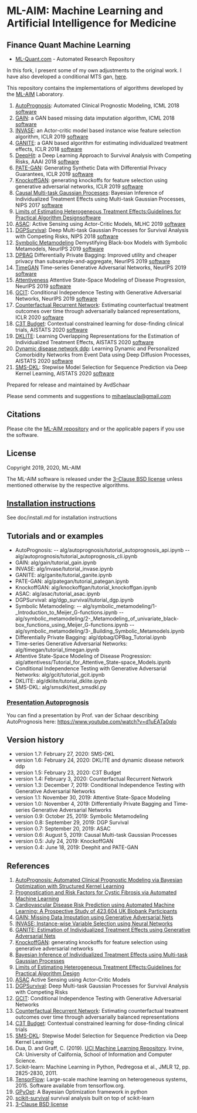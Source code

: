 # ML-AIM: Machine Learning and Artificial Intelligence for Medicine

Finance Quant Machine Learning
------------------
- [ML-Quant.com](https://www.ml-quant.com/)  -  Automated Research Repository 

In this fork, I present some of my own adjustments to the original work. I have also developed a conditional MTS gan, [here](https://github.com/firmai/mtss-gan). 

This repository contains the implementations of algorithms developed
by the [ML-AIM](http://www.vanderschaar-lab.com) Laboratory.

1. [AutoPrognosis](https://icml.cc/Conferences/2018/Schedule?showEvent=2050): Automated Clinical Prognostic Modeling, ICML 2018 [software](alg/autoprognosis)
2. [GAIN](http://proceedings.mlr.press/v80/yoon18a.html): a GAN based missing data imputation algorithm, ICML 2018 [software](alg/gain)
3. [INVASE](https://openreview.net/forum?id=BJg_roAcK7): an Actor-critic model based instance wise feature selection algorithm, ICLR 2019 [software](alg/invase)
4. [GANITE](https://openreview.net/forum?id=ByKWUeWA-): a GAN based algorithm for estimating individualized treatment effects, ICLR 2018 [software](alg/ganite)
5. [DeepHit](http://medianetlab.ee.ucla.edu/papers/AAAI_2018_DeepHit): a Deep Learning Approach to Survival Analysis with Competing Risks, AAAI 2018 [software](alg/deephit)
6. [PATE-GAN](https://openreview.net/forum?id=S1zk9iRqF7): Generating Synthetic Data with Differential Privacy Guarantees, ICLR 2019 [software](alg/pategan)
7. [KnockoffGAN](https://openreview.net/pdf?id=ByeZ5jC5YQ): generating knockoffs for feature selection using generative adversarial networks, ICLR 2019 [software](alg/knockoffgan)
8. [Causal Multi-task Gaussian Processes](https://papers.nips.cc/paper/6934-bayesian-inference-of-individualized-treatment-effects-using-multi-task-gaussian-processes.pdf): Bayesian Inference of Individualized Treatment Effects using Multi-task Gaussian Processes, NIPS 2017 [software](alg/causal_multitask_gaussian_processes_ite)
9. [Limits of Estimating Heterogeneous Treatment Effects:Guidelines for Practical Algorithm Design](http://proceedings.mlr.press/v80/alaa18a/alaa18a.pdf)[software](alg/causal_multitask_gaussian_processes_ite)
10. [ASAC](https://arxiv.org/abs/1906.06796): Active Sensing using Actor-Critic Models, MLHC 2019 [software](alg/asac)
11. [DGPSurvival](https://papers.nips.cc/paper/6827-deep-multi-task-gaussian-processes-for-survival-analysis-with-competing-risks.pdf): Deep Multi-task Gaussian Processes for Survival Analysis with Competing Risks, NIPS 2018 [software](alg/dgp_survival)
12. [Symbolic Metamodeling](https://papers.nips.cc/paper/9308-demystifying-black-box-models-with-symbolic-metamodels) Demystifying Black-box Models with Symbolic Metamodels, NeurIPS 2019 [software](alg/symbolic_metamodeling)
13. [DPBAG](https://papers.nips.cc/paper/8684-differentially-private-bagging-improved-utility-and-cheaper-privacy-than-subsample-and-aggregate) Differentially Private Bagging: Improved utility and cheaper privacy than subsample-and-aggregate, NeurIPS 2019 [software](alg/dpbag)
14. [TimeGAN](https://papers.nips.cc/paper/8789-time-series-generative-adversarial-networks) Time-series Generative Adversarial Networks, NeurIPS 2019 [software](alg/timegan)
15. [Attentiveness](https://papers.nips.cc/paper/9311-attentive-state-space-modeling-of-disease-progression) Attentive State-Space Modeling of Disease Progression, NeurIPS 2019 [software](alg/attentivess)
16. [GCIT](https://arxiv.org/pdf/1907.04068.pdf): Conditional Independence Testing with Generative Adversarial Networks, NeurIPS 2019 [software](alg/gcit)
17. [Counterfactual Recurrent Network](https://openreview.net/forum?id=BJg866NFvB): Estimating counterfactual treatment outcomes over time through adversarially balanced representations, ICLR 2020 [software](alg/counterfactual_recurrent_network)
18. [C3T Budget](https://arxiv.org/abs/2001.02463): Contextual constrained learning for dose-finding clinical trials, AISTATS 2020 [software](alg/c3t_budgets)
19. [DKLITE](https://arxiv.org/abs/2001.04754): Learning Overlapping Representations for the Estimation of Individualized Treatment Effects, AISTATS 2020 [software](alg/dklite)
20. [Dynamic disease network ddp](https://arxiv.org/abs/2001.02585): Learning Dynamic and Personalized Comorbidity Networks from Event Data using Deep Diffusion Processes, AISTATS 2020 [software](alg/dynamic_disease_network_ddp)
21. [SMS-DKL](https://arxiv.org/abs/2001.03898): Stepwise Model Selection for Sequence Prediction via Deep Kernel Learning, AISTATS 2020 [software](alg/smsdkl)

Prepared for release and maintained by AvdSchaar

Please send comments and suggestions to mihaelaucla@gmail.com

## Citations

Please cite the [ML-AIM repository](https://bitbucket.org/mvdschaar/mlforhealthlabpub) and or the applicable papers if you use the software.

## License

Copyright 2019, 2020, ML-AIM

The ML-AIM software is released under the [3-Clause BSD license](https://opensource.org/licenses/BSD-3-Clause) unless mentioned otherwise by the respective algorithms.

## [Installation instructions](doc/install.md)

See doc/install.md for installation instructions

## Tutorials and or examples

* AutoPrognosis:
--  alg/autoprognosis/tutorial_autoprognosis_api.ipynb
--  alg/autoprognosis/tutorial_autoprognosis_cli.ipynb
* GAIN: alg/gain/tutorial_gain.ipynb
* INVASE: alg/invase/tutorial_invase.ipynb
* GANITE: alg/ganite/tutorial_ganite.ipynb
* PATE-GAN: alg/pategan/tutorial_pategan.ipynb
* KnockoffGAN: alg/knockoffgan/tutorial_knockoffgan.ipynb
* ASAC: alg/asac/tutorial_asac.ipynb
* DGPSurvival: alg/dgp_survival/tutorial_dgp.ipynb
* Symbolic Metamodeling:
-- alg/symbolic_metamodeling/1-_Introduction_to_Meijer_G-functions.ipynb
-- alg/symbolic_metamodeling/2-_Metamodeling_of_univariate_black-box_functions_using_Meijer_G-functions.ipynb
-- alg/symbolic_metamodeling/3-_Building_Symbolic_Metamodels.ipynb
* Differentially Private Bagging: alg/dpbag/DPBag_Tutorial.ipynb
* Time-series Generative Adversarial Networks: alg/timegan/tutorial_timegan.ipynb
* Attentive State-Space Modeling of Disease Progression: alg/attentivess/Tutorial_for_Attentive_State-space_Models.ipynb
* Conditional Independence Testing with Generative Adversarial Networks: alg/gcit/tutorial_gcit.ipynb
* DKLITE: alg/dklite/tutorial_dklite.ipynb
* SMS-DKL: alg/smsdkl/test_smsdkl.py

### [Presentation Autoprognosis](https://www.youtube.com/watch?v=d1uEATa0qIo)

You can find a presentation by Prof. van der Schaar describing AutoPrognosis here: https://www.youtube.com/watch?v=d1uEATa0qIo

## Version history

- version 1.7: February 27, 2020: SMS-DKL
- version 1.6: February 24, 2020: DKLITE and dynamic disease network ddp
- version 1.5: February 23, 2020: C3T Budget
- version 1.4: February 3, 2020: Counterfactual Recurrent Network
- version 1.3: December 7, 2019: Conditional Independence Testing with Generative Adversarial Networks
- version 1.1: November 30, 2019: Attentive State-Space Modeling
- version 1.0: November 4, 2019: Differentially Private Bagging and Time-series Generative Adversarial Networks
- version 0.9: October 25, 2019: Symbolic Metamodeling
- version 0.8: September 29, 2019: DGP Survival
- version 0.7: September 20, 2019: ASAC
- version 0.6: August 5, 2019: Causal Multi-task Gaussian Processes
- version 0.5: July 24, 2019: KnockoffGAN
- version 0.4: June 18, 2019: Deephit and PATE-GAN

## References
1. [AutoPrognosis: Automated Clinical Prognostic Modeling via Bayesian Optimization with Structured Kernel Learning](https://icml.cc/Conferences/2018/Schedule?showEvent=2050)
2. [Prognostication and Risk Factors for Cystic Fibrosis via Automated Machine Learning](https://www.nature.com/articles/s41598-018-29523-2)
3. [Cardiovascular Disease Risk Prediction using Automated Machine Learning: A Prospective Study of 423,604 UK Biobank Participants](https://www.ncbi.nlm.nih.gov/pubmed/31091238)
4. [GAIN: Missing Data Imputation using Generative Adversarial Nets](http://proceedings.mlr.press/v80/yoon18a.html)
5. [INVASE: Instance-wise Variable Selection using Neural Networks](https://openreview.net/forum?id=BJg_roAcK7)
6. [GANITE: Estimation of Individualized Treatment Effects using Generative Adversarial Nets](https://openreview.net/forum?id=ByKWUeWA-)
7. [KnockoffGAN](https://openreview.net/pdf?id=ByeZ5jC5YQ): generating knockoffs for feature selection using generative adversarial networks
8. [Bayesian Inference of Individualized Treatment Effects using Multi-task Gaussian Processes](https://papers.nips.cc/paper/6934-bayesian-inference-of-individualized-treatment-effects-using-multi-task-gaussian-processes.pdf)
9. [Limits of Estimating Heterogeneous Treatment Effects:Guidelines for Practical Algorithm Design](http://proceedings.mlr.press/v80/alaa18a/alaa18a.pdf)
10. [ASAC](https://arxiv.org/abs/1906.06796) Active Sensing using Actor-Critic Models
11. [DGPSurvival](https://papers.nips.cc/paper/6827-deep-multi-task-gaussian-processes-for-survival-analysis-with-competing-risks.pdf): Deep Multi-task Gaussian Processes for Survival Analysis with Competing Risks
12. [GCIT](https://arxiv.org/pdf/1907.04068.pdf): Conditional Independence Testing with Generative Adversarial Networks
13. [Counterfactual Recurrent Network](https://openreview.net/forum?id=BJg866NFvB): Estimating counterfactual treatment outcomes over time through adversarially balanced representations
14. [C3T Budget](https://arxiv.org/abs/2001.02463): Contextual constrained learning for dose-finding clinical trials
15. [SMS-DKL](https://arxiv.org/abs/2001.03898): Stepwise Model Selection for Sequence Prediction via Deep Kernel Learning
16. Dua, D. and Graff, C. (2019). [UCI Machine Learning Repository](http://archive.ics.uci.edu/ml). Irvine, CA: University of California, School of Information and Computer Science.
17. Scikit-learn: Machine Learning in Python, Pedregosa et al., JMLR 12, pp. 2825-2830, 2011.
18. [TensorFlow](tensorflow.org): Large-scale machine learning on heterogeneous systems, 2015. Software available from tensorflow.org.
19. [GPyOpt](http://github.com/SheffieldML/GPyOpt): A Bayesian Optimization framework in python
20. [scikit-survival](https://github.com/sebp/scikit-survival) survival analysis built on top of scikit-learn
21. [3-Clause BSD license](https://opensource.org/licenses/BSD-3-Clause)
